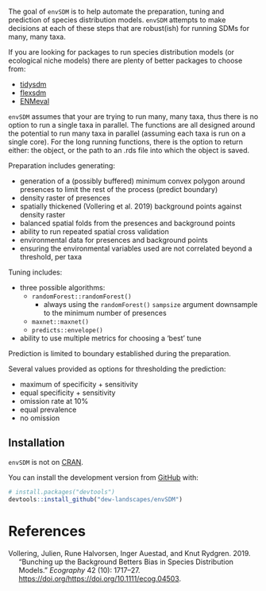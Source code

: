 
<!-- README.md is generated from README.Rmd. Please edit that file -->

The goal of `envSDM` is to help automate the preparation, tuning and
prediction of species distribution models. `envSDM` attempts to make
decisions at each of these steps that are robust(ish) for running SDMs
for many, many taxa.

If you are looking for packages to run species distribution models (or
ecological niche models) there are plenty of better packages to choose
from:

- [tidysdm](https://cran.r-project.org/web/packages/tidysdm/index.html)
- [flexsdm](https://sjevelazco.github.io/flexsdm/)
- [ENMeval](https://cran.r-project.org/web/packages/ENMeval/index.html)

`envSDM` assumes that your are trying to run many, many taxa, thus there
is no option to run a single taxa in parallel. The functions are all
designed around the potential to run many taxa in parallel (assuming
each taxa is run on a single core). For the long running functions,
there is the option to return either: the object, or the path to an .rds
file into which the object is saved.

Preparation includes generating:

- generation of a (possibly buffered) minimum convex polygon around
  presences to limit the rest of the process (predict boundary)
- density raster of presences
- spatially thickened (Vollering et al. 2019) background points against
  density raster
- balanced spatial folds from the presences and background points
- ability to run repeated spatial cross validation
- environmental data for presences and background points
- ensuring the environmental variables used are not correlated beyond a
  threshold, per taxa

Tuning includes:

- three possible algorithms:
  - `randomForest::randomForest()`
    - always using the `randomForest()` `sampsize` argument downsample
      to the minimum number of presences
  - `maxnet::maxnet()`
  - `predicts::envelope()`
- ability to use multiple metrics for choosing a ‘best’ tune

Prediction is limited to boundary established during the preparation.

Several values provided as options for thresholding the prediction:

- maximum of specificity + sensitivity
- equal specificity + sensitivity
- omission rate at 10%
- equal prevalence
- no omission

## Installation

`envSDM` is not on [CRAN](https://CRAN.R-project.org).

You can install the development version from
[GitHub](https://github.com/) with:

``` r
# install.packages("devtools")
devtools::install_github("dew-landscapes/envSDM")
```

# References

<div id="refs" class="references csl-bib-body hanging-indent"
entry-spacing="0">

<div id="ref-RN4592" class="csl-entry">

Vollering, Julien, Rune Halvorsen, Inger Auestad, and Knut Rydgren.
2019. “Bunching up the Background Betters Bias in Species Distribution
Models.” *Ecography* 42 (10): 1717–27.
https://doi.org/<https://doi.org/10.1111/ecog.04503>.

</div>

</div>
